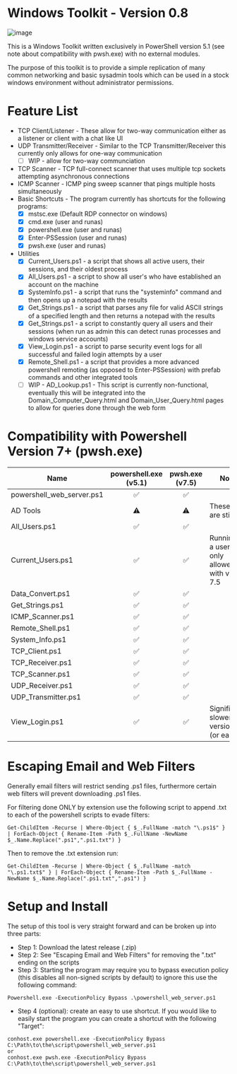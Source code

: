 # Windows Toolkit - Version 0.8

![image](https://github.com/user-attachments/assets/bba453a4-4867-48fa-978a-4612c5406228)

This is a Windows Toolkit written exclusively in PowerShell version 5.1 (see note about compatibility with pwsh.exe) with no external modules.

The purpose of this toolkit is to provide a simple replication of many common networking and basic sysadmin tools which can be used in a stock windows environment without administrator permissions.

# Feature List

- TCP Client/Listener - These allow for two-way communication either as a listener or client with a chat like UI
- UDP Transmitter/Receiver - Similar to the TCP Transmitter/Receiver this currently only allows for one-way communication
  - [ ] WIP - allow for two-way communciation
- TCP Scanner - TCP full-connect scanner that uses multiple tcp sockets attempting asynchronous connections
- ICMP Scanner - ICMP ping sweep scanner that pings multiple hosts simultaneously
- Basic Shortcuts - The program currently has shortcuts for the following programs:
  - [X] mstsc.exe (Default RDP connector on windows)
  - [X] cmd.exe (user and runas)
  - [X] powershell.exe (user and runas)
  - [X] Enter-PSSession (user and runas)
  - [X] pwsh.exe (user and runas)
- Utilities
  - [X] Current_Users.ps1 - a script that shows all active users, their sessions, and their oldest process
  - [X] All_Users.ps1 - a script to show all user's who have established an account on the machine
  - [X] SystemInfo.ps1 - a script that runs the "systeminfo" command and then opens up a notepad with the results
  - [X] Get_Strings.ps1 - a script that parses any file for valid ASCII strings of a specified length and then returns a notepad with the results
  - [X] Get_Strings.ps1 - a script to constantly query all users and their sessions (when run as admin this can detect runas processes and windows service accounts)
  - [X] View_Login.ps1 - a script to parse security event logs for all successful and failed login attempts by a user
  - [X] Remote_Shell.ps1 - a script that provides a more advanced powershell remoting (as opposed to Enter-PSSession) with prefab commands and other integrated tools
  - [ ] WIP - AD_Lookup.ps1 - This script is currently non-functional, eventually this will be integrated into the Domain_Computer_Query.html and Domain_User_Query.html pages to allow for queries done through the web form

# Compatibility with Powershell Version 7+ (pwsh.exe)
| Name | powershell.exe (v5.1) | pwsh.exe (v7.5) | Notes |
| - | :-: | :-: | - |
| powershell_web_server.ps1 | ✅ | ✅ | |
| AD Tools | ⚠️ | ⚠️ | These tools are still WIP |
| All_Users.ps1 | ✅ | ✅ | |
| Current_Users.ps1 | ✅ | ✅ | Running as a user is only allowed with version 7.5 |
| Data_Convert.ps1 | ✅ | ✅ | |
| Get_Strings.ps1 | ✅ | ✅ | |
| ICMP_Scanner.ps1 | ✅  | ✅ | |
| Remote_Shell.ps1 | ✅  | ✅ | |
| System_Info.ps1 | ✅ | ✅  | |
| TCP_Client.ps1 | ✅ | ✅  | |
| TCP_Receiver.ps1 | ✅ | ✅ | |
| TCP_Scanner.ps1 | ✅ | ✅ | |
| UDP_Receiver.ps1 | ✅ | ✅ | |
| UDP_Transmitter.ps1 | ✅ | ✅ | |
| View_Login.ps1 | ✅ | ✅ | Significantly slower in version 5.1 (or earlier) |

# Escaping Email and Web Filters

Generally email filters will restrict sending .ps1 files, furthermore certain web filters will prevent downloading .ps1 files.

For filtering done ONLY by extension use the following script to append .txt to each of the powershell scripts to evade filters:

```
Get-ChildItem -Recurse | Where-Object { $_.FullName -match "\.ps1$" } | ForEach-Object { Rename-Item -Path $_.FullName -NewName $_.Name.Replace(".ps1",".ps1.txt") }
```

Then to remove the .txt extension run:

```
Get-ChildItem -Recurse | Where-Object { $_.FullName -match "\.ps1.txt$" } | ForEach-Object { Rename-Item -Path $_.FullName -NewName $_.Name.Replace(".ps1.txt",".ps1") }
```

# Setup and Install
The setup of this tool is very straight forward and can be broken up into three parts:
- Step 1: Download the latest release (.zip)
- Step 2: See "Escaping Email and Web Filters" for removing the ".txt" ending on the scripts
- Step 3: Starting the program may require you to bypass execution policy (this disables all non-signed scripts by default) to ignore this use the following command:
```
Powershell.exe -ExecutionPolicy Bypass .\powershell_web_server.ps1
```
- Step 4 (optional): create an easy to use shortcut. If you would like to easily start the program you can create a shortcut with the following "Target":
```
conhost.exe powershell.exe -ExecutionPolicy Bypass C:\Path\to\the\script\powershell_web_server.ps1
or
conhost.exe pwsh.exe -ExecutionPolicy Bypass C:\Path\to\the\script\powershell_web_server.ps1
```
